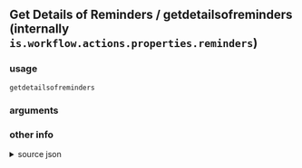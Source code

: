 
## Get Details of Reminders / getdetailsofreminders (internally `is.workflow.actions.properties.reminders`)




### usage
`getdetailsofreminders `

### arguments


### other info

<details><summary>source json</summary>
```json
{
	"ActionClass": "WFContentItemPropertiesAction",
	"AppIdentifier": "com.apple.reminders",
	"Category": "Calendar",
	"CreationDate": "2015-01-22T08:00:00.000Z",
	"LastModifiedDate": "2016-05-23T07:00:00.000Z",
	"Name": "Get Details of Reminders",
	"Subcategory": "Reminders",
	"WFContentItemClass": "WFReminderContentItem",
	"WFContentItemDefaultProperty": "List"
}
```
</details>
